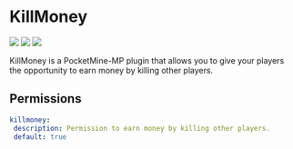# KillMoney
![](http://isitmaintained.com/badge/resolution/kenygamer/KillMoney.svg)
![](https://img.shields.io/github/release/kenygamer/KillMoney/all.svg)
![](https://img.shields.io/github/downloads/kenygamer/KillMoney/total.svg)

KillMoney is a PocketMine-MP plugin that allows you to give your players the opportunity to earn money by killing other players.
## Permissions
```yml
killmoney:
 description: Permission to earn money by killing other players.
 default: true
 ```
